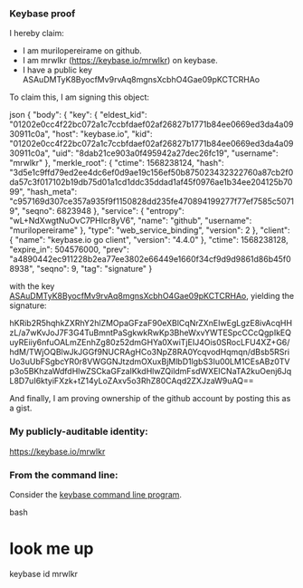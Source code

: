 ### Keybase proof

I hereby claim:

  * I am murilopereirame on github.
  * I am mrwlkr (https://keybase.io/mrwlkr) on keybase.
  * I have a public key ASAuDMTyK8ByocfMv9rvAq8mgnsXcbhO4Gae09pKCTCRHAo

To claim this, I am signing this object:

json
{
  "body": {
    "key": {
      "eldest_kid": "01202e0cc4f22bc072a1c7ccbfdaef02af26827b1771b84ee0669ed3da4a0930911c0a",
      "host": "keybase.io",
      "kid": "01202e0cc4f22bc072a1c7ccbfdaef02af26827b1771b84ee0669ed3da4a0930911c0a",
      "uid": "8dab21ce903a0f495942a27dec26fc19",
      "username": "mrwlkr"
    },
    "merkle_root": {
      "ctime": 1568238124,
      "hash": "3d5e1c9ffd79ed2ee4dc6ef0d9ae19c156ef50b875023432322760a87cb2f0da57c3f017102b19db75d01a1cd1ddc35ddad1af45f0976ae1b34ee204125b7099",
      "hash_meta": "c957169d307ce357a935f9f1150828dd235fe470894199277f77ef7585c50719",
      "seqno": 6823948
    },
    "service": {
      "entropy": "wL+NdXwgtNuOvC7PHIcr8yV6",
      "name": "github",
      "username": "murilopereirame"
    },
    "type": "web_service_binding",
    "version": 2
  },
  "client": {
    "name": "keybase.io go client",
    "version": "4.4.0"
  },
  "ctime": 1568238128,
  "expire_in": 504576000,
  "prev": "a4890442ec911228b2ea77ee3802e66449e1660f34cf9d9d9861d86b45f08938",
  "seqno": 9,
  "tag": "signature"
}


with the key [ASAuDMTyK8ByocfMv9rvAq8mgnsXcbhO4Gae09pKCTCRHAo](https://keybase.io/mrwlkr), yielding the signature:


hKRib2R5hqhkZXRhY2hlZMOpaGFzaF90eXBlCqNrZXnEIwEgLgzE8ivAcqHHzL/a7wKvJoJ7F3G4TuBmntPaSgkwkRwKp3BheWxvYWTESpcCCcQgpIkEQuyREiiy6nfuOALmZEnhZg80z52dmGHYa0XwiTjEIJ4Ois0SRocLFU4XZ+G6/hdM/TWjOQBlwJkJGGf9NUCRAgHCo3NpZ8RA0YcqvodHqmqn/dBsb5RSriUo3uUbFSgbcYR0r8VWGGNJtzdmOXuxBjMlbD1lgbS3Iu00LM1CEsABz0TVp3o5BKhzaWdfdHlwZSCkaGFzaIKkdHlwZQildmFsdWXEICNaTA2kuOenj6JqL8D7uI6ktyiFXzk+tZ14yLoZAxv5o3RhZ80CAqd2ZXJzaW9uAQ==



And finally, I am proving ownership of the github account by posting this as a gist.

### My publicly-auditable identity:

https://keybase.io/mrwlkr

### From the command line:

Consider the [keybase command line program](https://keybase.io/download).

bash
# look me up
keybase id mrwlkr
